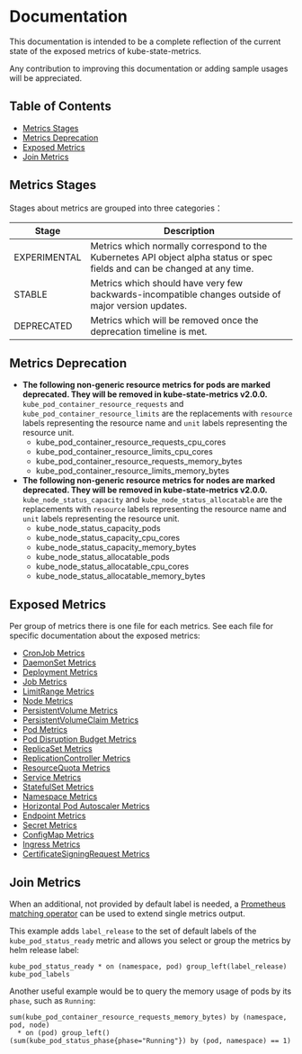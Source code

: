 # Documentation

This documentation is intended to be a complete reflection of the current state of the exposed metrics of kube-state-metrics.

Any contribution to improving this documentation or adding sample usages will be appreciated.

## Table of Contents

- [Metrics Stages](#metrics-stages)
- [Metrics Deprecation](#metrics-deprecation)
- [Exposed Metrics](#exposed-metrics)
- [Join Metrics](#join-metrics)

## Metrics Stages

Stages about metrics are grouped into three categories：

| Stage        | Description                                                                                                                |
| ------------ | -------------------------------------------------------------------------------------------------------------------------- |
| EXPERIMENTAL | Metrics which normally correspond to the Kubernetes API object alpha status or spec fields and can be changed at any time. |
| STABLE       | Metrics which should have very few backwards-incompatible changes outside of major version updates.                        |
| DEPRECATED   | Metrics which will be removed once the deprecation timeline is met.                                                        |

## Metrics Deprecation

- **The following non-generic resource metrics for pods are marked deprecated. They will be removed in kube-state-metrics v2.0.0.**
  `kube_pod_container_resource_requests` and `kube_pod_container_resource_limits` are the replacements with `resource` labels
  representing the resource name and `unit` labels representing the resource unit.
  - kube_pod_container_resource_requests_cpu_cores
  - kube_pod_container_resource_limits_cpu_cores
  - kube_pod_container_resource_requests_memory_bytes
  - kube_pod_container_resource_limits_memory_bytes
- **The following non-generic resource metrics for nodes are marked deprecated. They will be removed in kube-state-metrics v2.0.0.**
  `kube_node_status_capacity` and `kube_node_status_allocatable` are the replacements with `resource` labels
  representing the resource name and `unit` labels representing the resource unit.
  - kube_node_status_capacity_pods
  - kube_node_status_capacity_cpu_cores
  - kube_node_status_capacity_memory_bytes
  - kube_node_status_allocatable_pods
  - kube_node_status_allocatable_cpu_cores
  - kube_node_status_allocatable_memory_bytes

## Exposed Metrics

Per group of metrics there is one file for each metrics. See each file for specific documentation about the exposed metrics:

- [CronJob Metrics](cronjob-metrics.md)
- [DaemonSet Metrics](daemonset-metrics.md)
- [Deployment Metrics](deployment-metrics.md)
- [Job Metrics](job-metrics.md)
- [LimitRange Metrics](limitrange-metrics.md)
- [Node Metrics](node-metrics.md)
- [PersistentVolume Metrics](persistentvolume-metrics.md)
- [PersistentVolumeClaim Metrics](persistentvolumeclaim-metrics.md)
- [Pod Metrics](pod-metrics.md)
- [Pod Disruption Budget Metrics](poddisruptionbudget-metrics.md)
- [ReplicaSet Metrics](replicaset-metrics.md)
- [ReplicationController Metrics](replicationcontroller-metrics.md)
- [ResourceQuota Metrics](resourcequota-metrics.md)
- [Service Metrics](service-metrics.md)
- [StatefulSet Metrics](statefulset-metrics.md)
- [Namespace Metrics](namespace-metrics.md)
- [Horizontal Pod Autoscaler Metrics](horizontalpodautoscaler-metrics.md)
- [Endpoint Metrics](endpoint-metrics.md)
- [Secret Metrics](secret-metrics.md)
- [ConfigMap Metrics](configmap-metrics.md)
- [Ingress Metrics](ingress-metrics.md)
- [CertificateSigningRequest Metrics](certificatessigningrequest-metrics.md)

## Join Metrics

When an additional, not provided by default label is needed, a [Prometheus matching operator](https://prometheus.io/docs/prometheus/latest/querying/operators/#vector-matching)
can be used to extend single metrics output.

This example adds `label_release` to the set of default labels of the `kube_pod_status_ready` metric
and allows you select or group the metrics by helm release label:

```
kube_pod_status_ready * on (namespace, pod) group_left(label_release)  kube_pod_labels
```

Another useful example would be to query the memory usage of pods by its `phase`, such as `Running`:

```
sum(kube_pod_container_resource_requests_memory_bytes) by (namespace, pod, node)
  * on (pod) group_left()  (sum(kube_pod_status_phase{phase="Running"}) by (pod, namespace) == 1)
```
